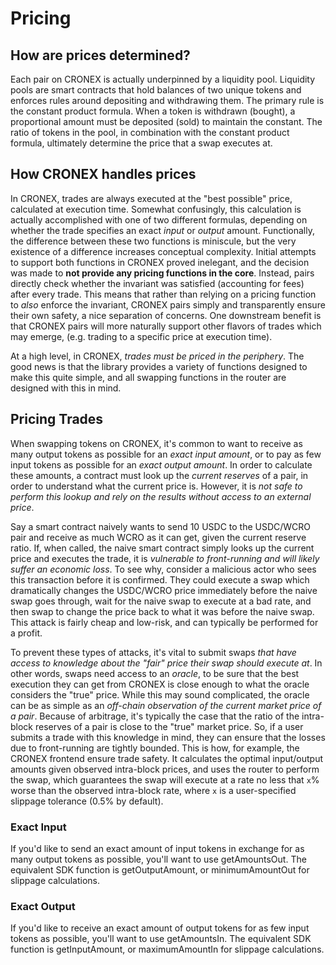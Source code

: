 # Pricing

## How are prices determined?

Each pair on CRONEX is actually underpinned by a liquidity pool. Liquidity pools are smart contracts that hold balances of two unique tokens and enforces rules around depositing and withdrawing them. The primary rule is the constant product formula. When a token is withdrawn (bought), a proportional amount must be deposited (sold) to maintain the constant. The ratio of tokens in the pool, in combination with the constant product formula, ultimately determine the price that a swap executes at.

## How CRONEX handles prices

In CRONEX, trades are always executed at the "best possible" price, calculated at execution time. Somewhat confusingly, this calculation is actually accomplished with one of two different formulas, depending on whether the trade specifies an exact _input_ or _output_ amount. Functionally, the difference between these two functions is miniscule, but the very existence of a difference increases conceptual complexity. Initial attempts to support both functions in CRONEX proved inelegant, and the decision was made to **not provide any pricing functions in the core**. Instead, pairs directly check whether the invariant was satisfied (accounting for fees) after every trade. This means that rather than relying on a pricing function to _also_ enforce the invariant, CRONEX pairs simply and transparently ensure their own safety, a nice separation of concerns. One downstream benefit is that CRONEX pairs will more naturally support other flavors of trades which may emerge, (e.g. trading to a specific price at execution time).

At a high level, in CRONEX, _trades must be priced in the periphery_. The good news is that the library provides a variety of functions designed to make this quite simple, and all swapping functions in the router are designed with this in mind.

## Pricing Trades

When swapping tokens on CRONEX, it's common to want to receive as many output tokens as possible for an _exact input amount_, or to pay as few input tokens as possible for an _exact output amount_. In order to calculate these amounts, a contract must look up the _current reserves_ of a pair, in order to understand what the current price is. However, it is _not safe to perform this lookup and rely on the results without access to an external price_.

Say a smart contract naively wants to send 10 USDC to the USDC/WCRO pair and receive as much WCRO as it can get, given the current reserve ratio. If, when called, the naive smart contract simply looks up the current price and executes the trade, it is _vulnerable to front-running and will likely suffer an economic loss_. To see why, consider a malicious actor who sees this transaction before it is confirmed. They could execute a swap which dramatically changes the USDC/WCRO price immediately before the naive swap goes through, wait for the naive swap to execute at a bad rate, and then swap to change the price back to what it was before the naive swap. This attack is fairly cheap and low-risk, and can typically be performed for a profit.

To prevent these types of attacks, it's vital to submit swaps _that have access to knowledge about the "fair" price their swap should execute at_. In other words, swaps need access to an _oracle_, to be sure that the best execution they can get from CRONEX is close enough to what the oracle considers the "true" price. While this may sound complicated, the oracle can be as simple as an _off-chain observation of the current market price of a pair_. Because of arbitrage, it's typically the case that the ratio of the intra-block reserves of a pair is close to the "true" market price. So, if a user submits a trade with this knowledge in mind, they can ensure that the losses due to front-running are tightly bounded. This is how, for example, the CRONEX frontend ensure trade safety. It calculates the optimal input/output amounts given observed intra-block prices, and uses the router to perform the swap, which guarantees the swap will execute at a rate no less that `x`% worse than the observed intra-block rate, where `x` is a user-specified slippage tolerance (0.5% by default).

### Exact Input[​](https://docs.uniswap.org/protocol/V2/concepts/advanced-topics/pricing#exact-input) <a href="#exact-input" id="exact-input"></a>

If you'd like to send an exact amount of input tokens in exchange for as many output tokens as possible, you'll want to use getAmountsOut. The equivalent SDK function is getOutputAmount, or minimumAmountOut for slippage calculations.

### Exact Output[​](https://docs.uniswap.org/protocol/V2/concepts/advanced-topics/pricing#exact-output) <a href="#exact-output" id="exact-output"></a>

If you'd like to receive an exact amount of output tokens for as few input tokens as possible, you'll want to use getAmountsIn. The equivalent SDK function is getInputAmount, or maximumAmountIn for slippage calculations.
